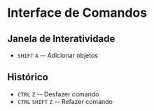 # Interface de Comandos

## Janela de Interatividade
- `SHIFT` `A` -- Adicionar objetos

## Histórico
- `CTRL` `Z` -- Desfazer comando
- `CTRL` `SHIFT` `Z` -- Refazer comando
